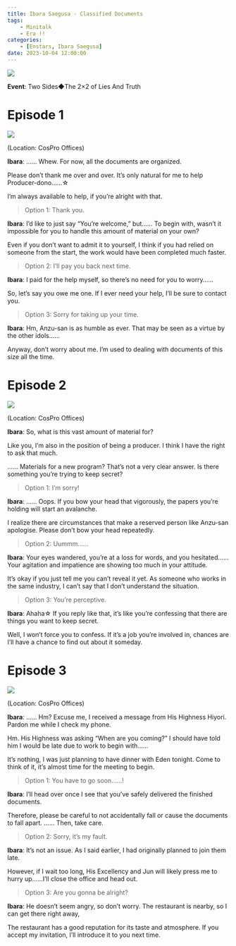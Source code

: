 ```yaml
---
title: Ibara Saegusa - Classified Documents
tags: 
    - Minitalk
    - Era !!
categories: 
    - [Enstars, Ibara Saegusa]
date: 2023-10-04 12:00:00
---
```

<img src="/images/General Images/twv4lc67.png">

**Event**: Two Sides◆The 2×2 of Lies And Truth

<!-- more -->
# Episode 1

<img src="/images/SecondEra/22I1/lx8zhpq4.png">

(Location: CosPro Offices)

**Ibara**: …… Whew. For now, all the documents are organized.

Please don’t thank me over and over. It’s only natural for me to help Producer-dono……☆

I’m always available to help, if you’re alright with that.

> Option 1: Thank you.

**Ibara**: I’d like to just say “You’re welcome,” but…… To begin with, wasn’t it impossible for you to handle this amount of material on your own?

Even if you don’t want to admit it to yourself, I think if you had relied on someone from the start, the work would have been completed much faster.

> Option 2: I’ll pay you back next time.

**Ibara**: I paid for the help myself, so there’s no need for you to worry……

So, let’s say you owe me one. If I ever need your help, I’ll be sure to contact you.

> Option 3: Sorry for taking up your time.

**Ibara**: Hm, Anzu-san is as humble as ever. That may be seen as a virtue by the other idols……

Anyway, don’t worry about me. I’m used to dealing with documents of this size all the time.

# Episode 2

<img src="/images/SecondEra/22I1/xg6e3ayg.png">

(Location: CosPro Offices)

**Ibara**: So, what is this vast amount of material for?

Like you, I’m also in the position of being a producer. I think I have the right to ask that much.

…… Materials for a new program? That’s not a very clear answer. Is there something you’re trying to keep secret?

> Option 1: I’m sorry!

**Ibara**: …… Oops. If you bow your head that vigorously, the papers you’re holding will start an avalanche.

I realize there are circumstances that make a reserved person like Anzu-san apologise. Please don’t bow your head repeatedly.

> Option 2: Uummm……

**Ibara**: Your eyes wandered, you’re at a loss for words, and you hesitated…… Your agitation and impatience are showing too much in your attitude.

It’s okay if you just tell me you can’t reveal it yet. As someone who works in the same industry, I can’t say that I don’t understand the situation.

> Option 3: You’re perceptive.

**Ibara**: Ahaha☆ If you reply like that, it’s like you’re confessing that there are things you want to keep secret.

Well, I won’t force you to confess. If it’s a job you’re involved in, chances are I’ll have a chance to find out about it someday.

# Episode 3

<img src="/images/SecondEra/22I1/xzr9u5d4.png">

(Location: CosPro Offices)

**Ibara**: …… Hm? Excuse me, I received a message from His Highness Hiyori. Pardon me while I check my phone.

Hm. His Highness was asking “When are you coming?” I should have told him I would be late due to work to begin with……

It’s nothing, I was just planning to have dinner with Eden tonight. Come to think of it, it’s almost time for the meeting to begin.

> Option 1: You have to go soon……!

**Ibara**: I’ll head over once I see that you’ve safely delivered the finished documents.

Therefore, please be careful to not accidentally fall or cause the documents to fall apart. …… Then, take care.

> Option 2: Sorry, it’s my fault.

**Ibara**: It’s not an issue. As I said earlier, I had originally planned to join them late.

However, if I wait too long, His Excellency and Jun will likely press me to hurry up……I’ll close the office and head out.

> Option 3: Are you gonna be alright?

**Ibara**: He doesn’t seem angry, so don’t worry. The restaurant is nearby, so I can get there right away,

The restaurant has a good reputation for its taste and atmosphere. If you accept my invitation, I’ll introduce it to you next time.